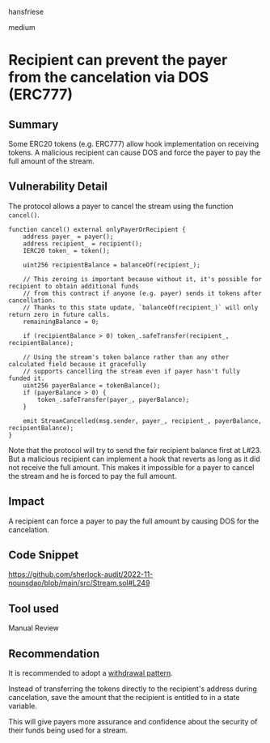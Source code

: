 hansfriese

medium

# Recipient can prevent the payer from the cancelation via DOS (ERC777)

## Summary

Some ERC20 tokens (e.g. ERC777) allow hook implementation on receiving tokens. A malicious recipient can cause DOS and force the payer to pay the full amount of the stream.

## Vulnerability Detail

The protocol allows a payer to cancel the stream using the function `cancel()`.

```solidity
function cancel() external onlyPayerOrRecipient {
    address payer_ = payer();
    address recipient_ = recipient();
    IERC20 token_ = token();

    uint256 recipientBalance = balanceOf(recipient_);

    // This zeroing is important because without it, it's possible for recipient to obtain additional funds
    // from this contract if anyone (e.g. payer) sends it tokens after cancellation.
    // Thanks to this state update, `balanceOf(recipient_)` will only return zero in future calls.
    remainingBalance = 0;

    if (recipientBalance > 0) token_.safeTransfer(recipient_, recipientBalance);

    // Using the stream's token balance rather than any other calculated field because it gracefully
    // supports cancelling the stream even if payer hasn't fully funded it.
    uint256 payerBalance = tokenBalance();
    if (payerBalance > 0) {
        token_.safeTransfer(payer_, payerBalance);
    }

    emit StreamCancelled(msg.sender, payer_, recipient_, payerBalance, recipientBalance);
}

```

Note that the protocol will try to send the fair recipient balance first at L#23.
But a malicious recipient can implement a hook that reverts as long as it did not receive the full amount.
This makes it impossible for a payer to cancel the stream and he is forced to pay the full amount.

## Impact

A recipient can force a payer to pay the full amount by causing DOS for the cancelation.

## Code Snippet

https://github.com/sherlock-audit/2022-11-nounsdao/blob/main/src/Stream.sol#L249

## Tool used

Manual Review

## Recommendation

It is recommended to adopt a [withdrawal pattern](https://docs.soliditylang.org/en/v0.8.15/common-patterns.html#withdrawal-from-contracts).

Instead of transferring the tokens directly to the recipient's address during cancelation, save the amount that the recipient is entitled to in a state variable.

This will give payers more assurance and confidence about the security of their funds being used for a stream.